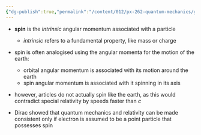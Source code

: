```yaml
---
{"dg-publish":true,"permalink":"/content/012/px-262-quantum-mechanics/g-additional-interactions/px-262-g2b-spin/","noteIcon":"1","created":"2024-12-19T18:22:38.897+00:00","updated":"2024-12-19T18:41:17.300+00:00"}
---
```


- **spin** is the *intrinsic* angular momentum associated with a particle
	- *intrinsic* refers to a fundamental property, like mass or charge

- spin is often analogised using the angular momenta for the motion of the earth:
	- orbital angular momentum is associated with its motion around the earth
	- spin angular momentum is associated with it spinning in its axis
- however, articles do not actually spin like the earth, as this would contradict special relativity by speeds faster than $c$

- Dirac showed that quantum mechanics and relativity can be made consistent only if electron is assumed to be a point particle that possesses spin
